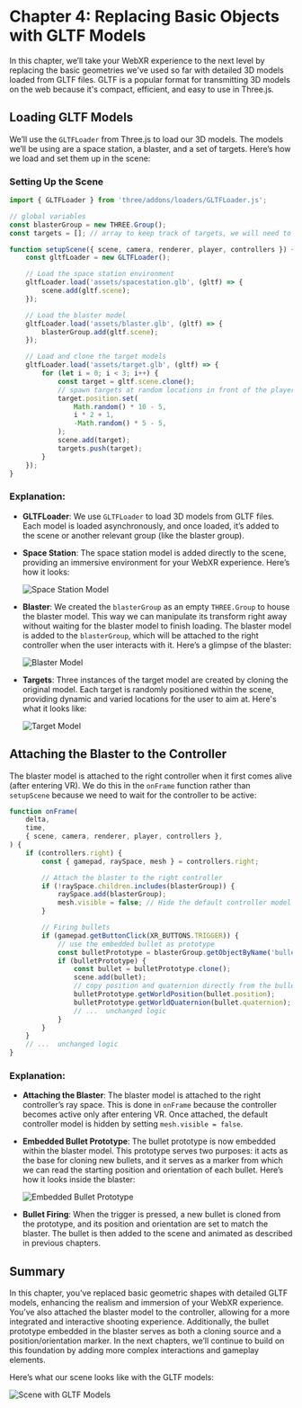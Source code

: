 # Chapter 4: Replacing Basic Objects with GLTF Models

In this chapter, we’ll take your WebXR experience to the next level by replacing the basic geometries we've used so far with detailed 3D models loaded from GLTF files. GLTF is a popular format for transmitting 3D models on the web because it's compact, efficient, and easy to use in Three.js.

## Loading GLTF Models

We’ll use the `GLTFLoader` from Three.js to load our 3D models. The models we’ll be using are a space station, a blaster, and a set of targets. Here’s how we load and set them up in the scene:

### Setting Up the Scene

```javascript
import { GLTFLoader } from 'three/addons/loaders/GLTFLoader.js';

// global variables
const blasterGroup = new THREE.Group();
const targets = []; // array to keep track of targets, we will need to use this later

function setupScene({ scene, camera, renderer, player, controllers }) {
	const gltfLoader = new GLTFLoader();

	// Load the space station environment
	gltfLoader.load('assets/spacestation.glb', (gltf) => {
		scene.add(gltf.scene);
	});

	// Load the blaster model
	gltfLoader.load('assets/blaster.glb', (gltf) => {
		blasterGroup.add(gltf.scene);
	});

	// Load and clone the target models
	gltfLoader.load('assets/target.glb', (gltf) => {
		for (let i = 0; i < 3; i++) {
			const target = gltf.scene.clone();
			// spawn targets at random locations in front of the player
			target.position.set(
				Math.random() * 10 - 5,
				i * 2 + 1,
				-Math.random() * 5 - 5,
			);
			scene.add(target);
			targets.push(target);
		}
	});
}
```

### Explanation:

- **GLTFLoader**: We use `GLTFLoader` to load 3D models from GLTF files. Each model is loaded asynchronously, and once loaded, it’s added to the scene or another relevant group (like the blaster group).

- **Space Station**: The space station model is added directly to the scene, providing an immersive environment for your WebXR experience. Here’s how it looks:

  ![Space Station Model](./assets/spaces-station.png)

- **Blaster**: We created the `blasterGroup` as an empty `THREE.Group` to house the blaster model. This way we can manipulate its transform right away without waiting for the blaster model to finish loading. The blaster model is added to the `blasterGroup`, which will be attached to the right controller when the user interacts with it. Here’s a glimpse of the blaster:

  ![Blaster Model](./assets/blaster.png)

- **Targets**: Three instances of the target model are created by cloning the original model. Each target is randomly positioned within the scene, providing dynamic and varied locations for the user to aim at. Here's what it looks like:

  ![Target Model](./assets/target.png)

## Attaching the Blaster to the Controller

The blaster model is attached to the right controller when it first comes alive (after entering VR). We do this in the `onFrame` function rather than `setupScene` because we need to wait for the controller to be active:

```javascript
function onFrame(
	delta,
	time,
	{ scene, camera, renderer, player, controllers },
) {
	if (controllers.right) {
		const { gamepad, raySpace, mesh } = controllers.right;

		// Attach the blaster to the right controller
		if (!raySpace.children.includes(blasterGroup)) {
			raySpace.add(blasterGroup);
			mesh.visible = false; // Hide the default controller model
		}

		// Firing bullets
		if (gamepad.getButtonClick(XR_BUTTONS.TRIGGER)) {
			// use the embedded bullet as prototype
			const bulletPrototype = blasterGroup.getObjectByName('bullet');
			if (bulletPrototype) {
				const bullet = bulletPrototype.clone();
				scene.add(bullet);
				// copy position and quaternion directly from the bulletPrototype, instead of from raySpace
				bulletPrototype.getWorldPosition(bullet.position);
				bulletPrototype.getWorldQuaternion(bullet.quaternion);
				// ...  unchanged logic
			}
		}
	}
	// ...  unchanged logic
}
```

### Explanation:

- **Attaching the Blaster**: The blaster model is attached to the right controller’s ray space. This is done in `onFrame` because the controller becomes active only after entering VR. Once attached, the default controller model is hidden by setting `mesh.visible = false`.

- **Embedded Bullet Prototype**: The bullet prototype is now embedded within the blaster model. This prototype serves two purposes: it acts as the base for cloning new bullets, and it serves as a marker from which we can read the starting position and orientation of each bullet. Here’s how it looks inside the blaster:

  ![Embedded Bullet Prototype](./assets/blaster-with-bullet.png)

- **Bullet Firing**: When the trigger is pressed, a new bullet is cloned from the prototype, and its position and orientation are set to match the blaster. The bullet is then added to the scene and animated as described in previous chapters.

## Summary

In this chapter, you’ve replaced basic geometric shapes with detailed GLTF models, enhancing the realism and immersion of your WebXR experience. You’ve also attached the blaster model to the controller, allowing for a more integrated and interactive shooting experience. Additionally, the bullet prototype embedded in the blaster serves as both a cloning source and a position/orientation marker. In the next chapters, we’ll continue to build on this foundation by adding more complex interactions and gameplay elements.

Here’s what our scene looks like with the GLTF models:

![Scene with GLTF Models](./assets/chapter4.png)
